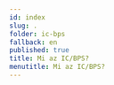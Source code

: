 ```yaml
---
id: index
slug: .
folder: ic-bps
fallback: en
published: true
title: Mi az IC/BPS?
menutitle: Mi az IC/BPS?
---
```

